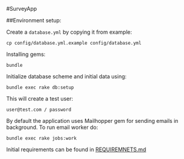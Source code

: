 #SurveyApp

##Environment setup:

Create a `database.yml` by copying it from example:

```shell
cp config/database.yml.example config/database.yml
```

Installing gems:
```shell
bundle
```

Initialize database scheme and initial data using:
```shell
bundle exec rake db:setup
```

This will create a test user:
```shell
user@test.com / password
```

By default the application uses Mailhopper gem for sending emails in background.
To run email worker do:
```shell
bundle exec rake jobs:work
```


Initial requirements can be found in [REQUIREMNETS.md](https://github.com/k-rudy/coding-test-1-konstantin-rudy/blob/master/README.md)
